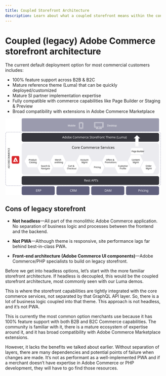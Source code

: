 ```yaml
---
title: Coupled Storefront Architecture
description: Learn about what a coupled storefront means within the context of headless Adobe Commerce architectures.
---
```


# Coupled (legacy) Adobe Commerce storefront architecture

The current default deployment option for most commercial customers includes: 

- 100% feature support across B2B & B2C 
- Mature reference theme (Luma) that can be quickly deployed/customized 
- Mature SI partner implementation expertise 
- Fully compatible with commerce capabilities like Page Builder or Staging & Preview 
- Broad compatibility with extensions in Adobe Commerce Marketplace

![Diagram showing a coupled Adobe Commerce storefront architecture](../../../assets/playbooks/coupled-storefront-architecture.svg)

## Cons of legacy storefront

- **Not headless**—All part of the monolithic Adobe Commerce application. No separation of business logic and processes between the frontend and the backend.

- **Not PWA**—Although theme is responsive, site performance lags far behind best-in-class PWA.

- **Front-end architecture (Adobe Commerce UI components)**—Adobe Commerce/PHP specialists to build on legacy storefront.

Before we get into headless options, let’s start with the more familiar storefront architecture. If headless is decoupled, this would be the coupled storefront architecture, most commonly seen with our Luma demos.

This is where the storefront capabilities are tightly integrated with the core commerce services, not separated by that GraphQL API layer. So, there is a lot of business logic coupled into that theme. This approach is not headless, and it’s not PWA.

This is currently the most common option merchants use because it has 100% feature support with both B2B and B2C Commerce capabilities. The community is familiar with it, there is a mature ecosystem of expertise around it, and it has broad compatibility with Adobe Commerce Marketplace extensions.

However, it lacks the benefits we talked about earlier. Without separation of layers, there are many dependencies and potential points of failure when changes are made. It’s not as performant as a well-implemented PWA and if a merchant doesn’t have expertise in Adobe Commerce or PHP development, they will have to go find those resources.
